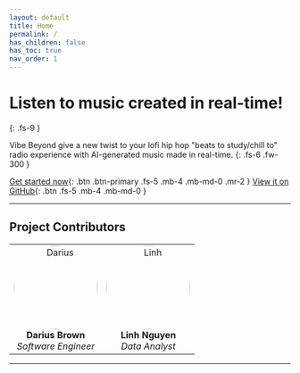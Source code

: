 ```yaml
---
layout: default
title: Home
permalink: /
has_children: false
has_toc: true
nav_order: 1
---
```


# Listen to music created in real-time!
{: .fs-9 }

Vibe Beyond give a new twist to your lofi hip hop "beats to study/chill to" radio experience with AI-generated music made in real-time.
{: .fs-6 .fw-300 }

[Get started now](getting-started.md){: .btn .btn-primary .fs-5 .mb-4 .mb-md-0 .mr-2 }
[View it on GitHub][repo]{: .btn .fs-5 .mb-4 .mb-md-0 }

---

## Project Contributors

<div align="center" id="readme-top">
<table>
  <tr>
    <td align="center">
        <img src="https://avatars.githubusercontent.com/u/33665856?v=4" alt="Darius" style="border-radius: 50%; height: 150px">
        <br>
        <b>Darius Brown</b>
        <br>
        <i>Software Engineer</i>
    </td>
    <td align="center">
        <img src="https://media.licdn.com/dms/image/C4D03AQE68UwT4ap1wA/profile-displayphoto-shrink_400_400/0/1619194026841?e=1696464000&v=beta&t=XPKZ4siOC0QAnXj_nV_8rYkg_SovzyJEFIKn1K4Uv5o" alt="Linh" style="border-radius: 50%; height: 150px">
        <br>
        <b>Linh Nguyen</b>
        <br>
        <i>Data Analyst</i>
    </td>
  </tr>
</table>
</div>

----

[repo]: https://github.com/dariustb/VibeBeyond
[docs]: https://dariustb.github.io/VibeBeyond/

[portfolio]: https://dariusbrown.dev/
